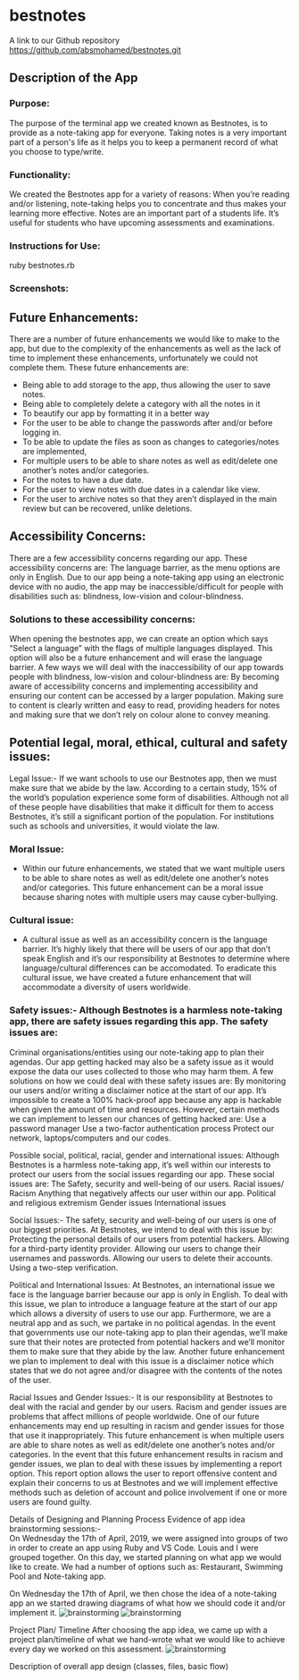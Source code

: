 # bestnotes

A link to our Github repository
https://github.com/absmohamed/bestnotes.git 

## Description of the App
### Purpose: 
The purpose of the terminal app we created known as Bestnotes, is to provide as a note-taking app for everyone. Taking notes is a very important part of a person's life as it helps you to keep a permanent record of what you choose to type/write.

### Functionality:
We created the Bestnotes app for a variety of reasons:
When you’re reading and/or listening, note-taking helps you to concentrate and thus makes your learning more effective.
Notes are an important part of a students life. It’s useful for students who have upcoming assessments and examinations.

### Instructions for Use:
ruby bestnotes.rb

### Screenshots:

## Future Enhancements:
There are a number of future enhancements we would like to make to the app, but due to the complexity of the enhancements as well as the lack of time to implement these enhancements, unfortunately we could not complete them. These future enhancements are:
- Being able to add storage to the app, thus allowing the user to save notes.
- Being able to completely delete a category with all the notes in it
- To beautify our app by formatting it in a better way
- For the user to be able to change the passwords after and/or before logging in.
- To be able to update the files as soon as changes to categories/notes are implemented,
- For multiple users to be able to share notes as well as edit/delete one another’s notes and/or categories.
- For the notes to have a due date.
- For the user to view notes with due dates in a calendar like view.
- For the user to archive notes so that they aren’t displayed in the main review but can be recovered, unlike deletions.




## Accessibility Concerns:
There are a few accessibility concerns regarding our app. These accessibility concerns are:
 The language barrier, as the menu options are only in English.
Due to our app being a note-taking app using an electronic device with no audio, the app may be inaccessible/difficult for people with disabilities such as: blindness, low-vision and colour-blindness.

### Solutions to these accessibility concerns:
When opening the bestnotes app, we can create an option which says “Select a language” with the flags of multiple languages displayed. This option will also be a future enhancement and will erase the language barrier.
A few ways we will deal with the inaccessibility of our app towards people with blindness, low-vision and colour-blindness are:
By becoming aware of accessibility concerns and implementing accessibility and ensuring our content can be accessed by a larger population.
Making sure to content is clearly written and easy to read, providing headers for notes and making sure that we don’t rely on colour alone to convey meaning.


## Potential legal, moral, ethical, cultural and safety issues:
Legal Issue:- If we want schools to use our Bestnotes app, then we must make sure that we abide by the law. According to a certain study, 15% of the world’s population experience some form of disabilities. Although not all of these people have disabilities that make it difficult for them to access Bestnotes, it’s still a significant portion of the population. For institutions such as schools and universities, it would violate the law.

### Moral Issue:
- Within our future enhancements, we stated that we want multiple users to be able to share notes as well as edit/delete one another’s notes and/or categories. This future enhancement can be a moral issue because sharing notes with multiple users may cause cyber-bullying. 




### Cultural issue:
- A cultural issue as well as an accessibility concern is the language barrier. It’s highly likely that there will be users of our app that don’t speak English and it’s our responsibility at Bestnotes to determine where language/cultural differences can be accomodated. To eradicate this cultural issue, we have created a future enhancement that will accommodate a diversity of users worldwide.

### Safety issues:- Although Bestnotes is a harmless note-taking app, there are safety issues regarding this app. The safety issues are:
Criminal organisations/entities using our note-taking app to plan their agendas. 
Our app getting hacked may also be a safety issue as it would expose the data our uses collected to those who may harm them.
A few solutions on how we could deal with these safety issues are:
By monitoring our users and/or writing a disclaimer notice at the start of our app.
It’s impossible to create a 100% hack-proof app because any app is hackable when given the amount of time and resources. However, certain methods we can implement to lessen our chances of getting hacked are:
Use a password manager
Use a two-factor authentication process
Protect our network, laptops/computers and our codes.


Possible social, political, racial, gender and international issues:
Although Bestnotes is a harmless note-taking app, it’s well within our interests to protect our users from the social issues regarding our app. These social issues are: 
The Safety, security and well-being of our users. 
Racial issues/ Racism
Anything that negatively affects our user within our app.
Political and religious extremism
Gender issues
International issues

Social Issues:-
The safety, security and well-being of our users is one of our biggest priorities. At Bestnotes, we intend to deal with this issue by:
Protecting the personal details of our users from potential hackers.
Allowing for a third-party identity provider.
Allowing our users to change their usernames and passwords.
Allowing our users to delete their accounts.
Using a two-step verification.

Political and International Issues:
At Bestnotes, an international issue we face is the language barrier because our app is only in English. To deal with this issue, we plan to introduce a language feature at the start of our app which allows a diversity of users to use our app. Furthermore, we are a neutral app and as such, we partake in no political agendas. In the event that governments use our note-taking app to plan their agendas, we’ll make sure that their notes are protected from potential hackers and we’ll monitor them to make sure that they abide by the law. 
Another future enhancement we plan to implement to deal with this issue is a disclaimer notice which states that we do not agree and/or disagree with the contents of the notes of the user.

Racial Issues and Gender Issues:-
It is our responsibility at Bestnotes to deal with the racial and gender by our users. Racism and gender issues are problems that affect millions of people worldwide. One of our future enhancements may end up resulting in racism and gender issues for those that use it inappropriately. This future enhancement is when multiple users are able to share notes as well as edit/delete one another’s notes and/or categories. In the event that this future enhancement results in racism and gender issues, we plan to deal with these issues by implementing a report option. This report option allows the user to report offensive content and explain their concerns to us at Bestnotes and we will implement effective methods such as deletion of account and police involvement if one or more users are found guilty.



		 	 	 		
			
				
					
		 	 	 		








Details of Designing and Planning Process
Evidence of app idea brainstorming sessions:-			
On Wednesday the 17th of April, 2019, we were assigned into groups of two in order to create an app using Ruby and VS Code. Louis and I were grouped together. On this day, we started planning on what app we would like to create. We had a number of options such as: Restaurant, Swimming Pool and Note-taking app.

On Wednesday the 17th of April, we then chose the idea of a note-taking app an we started drawing diagrams of what how we should code it and/or implement it.
![brainstorming](docs/Secondbrainstorming.jpg)
![brainstorming](docs/Thirdbrainstorming.jpg)



					
Project Plan/ Timeline
After choosing the app idea, we came up with a project plan/timeline of what we hand-wrote what we would like to achieve every day we worked on this assessment. 
![brainstorming](docs/Brainstorming.jpg)

Description of overall app design (classes, files, basic flow)

						



